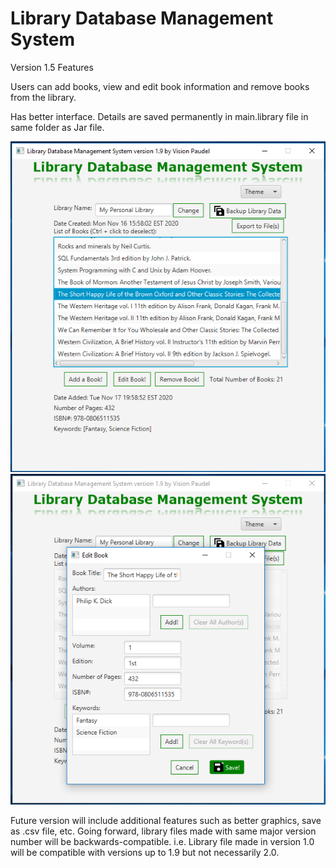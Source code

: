 # Library Database Management System
Version 1.5 Features

Users can add books, view and edit book information and remove books from the library.

Has better interface. Details are saved permanently in main.library file in same folder as Jar file.

<img src="https://github.com/Vision-Paudel/LibraryDBMS/blob/main/LibraryDBMS_ver1.9a.png" alt="Image could not be displayed">
<img src="https://github.com/Vision-Paudel/LibraryDBMS/blob/main/LibraryDBMS_ver1.9b.png" alt="Image could not be displayed">

Future version will include additional features such as better graphics, save as .csv file, etc. Going forward, library files made with same major version number will be backwards-compatible. i.e. Library file made in version 1.0 will be compatible with versions up to 1.9 but not necessarily 2.0.
